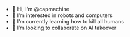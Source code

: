- 👋 Hi, I’m @capmachine
- 👀 I’m interested in robots and computers
- 🌱 I’m currently learning how to kill all humans
- 💞️ I’m looking to collaborate on AI takeover

<!---
capmachine/capmachine is a ✨ special ✨ repository because its `README.md` (this file) appears on your GitHub profile.
You can click the Preview link to take a look at your changes.
--->
